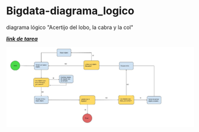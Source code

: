 # Bigdata-diagrama_logico
diagrama lógico "Acertijo del lobo, la cabra y la col"

[***link de tarea***](https://drive.google.com/open?id=1QnZHSH336BxlSw0oZFzRolGQCI7WV0MNCYt1LUdXQys)



![aca una imagen de la tarea](https://github.com/s-urrutiarz/bd-diagrama_logico/blob/master/DIAGRAMA%20LOGICO.jpg)


